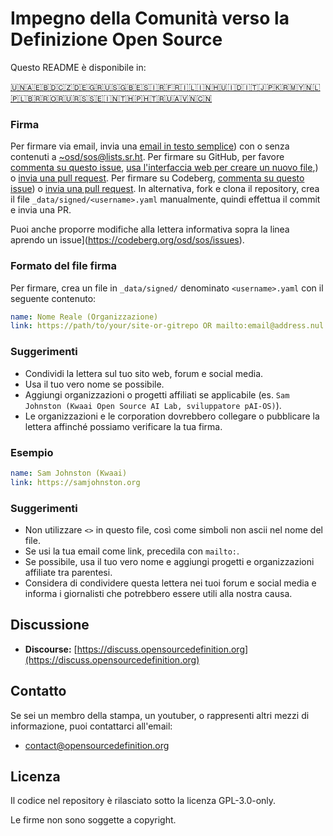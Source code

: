 # Impegno della Comunità verso la Definizione Open Source

Questo README è disponibile in:
<!-- TRANSLATIONS_START -->
[🇺🇳](README.md)[🇦🇪](README-ar-AE.md)[🇧🇩](README-bn-BD.md)[🇨🇿](README-cs-CZ.md)[🇩🇪](README-de-DE.md)[🇬🇷](README-el-GR.md)[🇺🇸](README-en-US.md)[🇬🇧](README-en-GB.md)[🇪🇸](README-es-ES.md)[🇮🇷](README-fa-IR.md)[🇫🇷](README-fr-FR.md)[🇮🇱](README-he-IL.md)[🇮🇳](README-hi-IN.md)[🇭🇺](README-hu-HU.md)[🇮🇩](README-id-ID.md)[🇮🇹](README-it-IT.md)[🇯🇵](README-ja-JP.md)[🇰🇷](README-ko-KR.md)[🇲🇾](README-ms-MY.md)[🇳🇱](README-nl-NL.md)[🇵🇱](README-pl-PL.md)[🇧🇷](README-pt-BR.md)[🇷🇴](README-ro-RO.md)[🇷🇺](README-ru-RU.md)[🇷🇸](README-sr-RS.md)[🇸🇪](README-sv-SE.md)[🇮🇳](README-ta-IN.md)[🇹🇭](README-th-TH.md)[🇵🇭](README-tl-PH.md)[🇹🇷](README-tr-TR.md)[🇺🇦](README-uk-UA.md)[🇻🇳](README-vi-VN.md)[🇨🇳](README-zh-CN.md)
<!-- TRANSLATIONS_END -->

### Firma

Per firmare via email, invia una [email in testo semplice](https://useplaintext.email/)) con o senza contenuti a [~osd/sos@lists.sr.ht](mailto:~osd/sos@lists.sr.ht).
Per firmare su GitHub, per favore [commenta su questo issue](https://github.com/OpenSourceDefinition/sos/issues/1), [usa l'interfaccia web per creare un nuovo file](https://github.com/OpenSourceDefinition/sos/new/main/_data/signed),) o [invia una pull request](https://github.com/OpenSourceDefinition/sos/pulls).
Per firmare su Codeberg, [commenta su questo issue](https://codeberg.org/osd/sos/issues/1)) o [invia una pull request](https://codeberg.org/osd/sos/pulls).
In alternativa, fork e clona il repository, crea il file `_data/signed/<username>.yaml` manualmente, quindi effettua il commit e invia una PR.

Puoi anche proporre modifiche alla lettera informativa sopra la linea aprendo un issue](https://codeberg.org/osd/sos/issues).

### Formato del file firma

Per firmare, crea un file in `_data/signed/` denominato `<username>.yaml` con il seguente contenuto:

```yaml
name: Nome Reale (Organizzazione)
link: https://path/to/your/site-or-gitrepo OR mailto:email@address.nul
```

### Suggerimenti
- Condividi la lettera sul tuo sito web, forum e social media.
- Usa il tuo vero nome se possibile.
- Aggiungi organizzazioni o progetti affiliati se applicabile (es. `Sam Johnston (Kwaai Open Source AI Lab, sviluppatore pAI-OS)`).
- Le organizzazioni e le corporation dovrebbero collegare o pubblicare la lettera affinché possiamo verificare la tua firma.

### Esempio

```yaml
name: Sam Johnston (Kwaai)
link: https://samjohnston.org
```

### Suggerimenti

- Non utilizzare `<>` in questo file, così come simboli non ascii nel nome del file.
- Se usi la tua email come link, precedila con `mailto:`.
- Se possibile, usa il tuo vero nome e aggiungi progetti e organizzazioni affiliate tra parentesi.
- Considera di condividere questa lettera nei tuoi forum e social media e informa i giornalisti che potrebbero essere utili alla nostra causa.

## Discussione

- **Discourse:** [https://discuss.opensourcedefinition.org](https://discuss.opensourcedefinition.org)

## Contatto
Se sei un membro della stampa, un youtuber, o rappresenti altri mezzi di informazione, puoi contattarci all'email:
- [contact@opensourcedefinition.org](mailto:contact@opensourcedefinition.org)

## Licenza
Il codice nel repository è rilasciato sotto la licenza GPL-3.0-only.

Le firme non sono soggette a copyright.